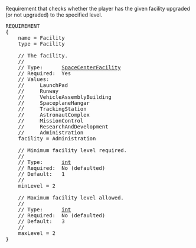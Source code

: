 Requirement that checks whether the player has the given facility upgraded (or not upgraded) to the specified level.

<pre>
REQUIREMENT
{
    name = Facility
    type = Facility

    // The facility.
    //
    // Type:      <a href="Enumeration-Type">SpaceCenterFacility</a>
    // Required:  Yes
    // Values:
    //     LaunchPad
    //     Runway
    //     VehicleAssemblyBuilding
    //     SpaceplaneHangar
    //     TrackingStation
    //     AstronautComplex
    //     MissionControl
    //     ResearchAndDevelopment
    //     Administration
    facility = Administration

    // Minimum facility level required.
    //
    // Type:      <a href="Numeric-Type">int</a>
    // Required:  No (defaulted)
    // Default:   1
    //
    minLevel = 2

    // Maximum facility level allowed.
    //
    // Type:      <a href="Numeric-Type">int</a>
    // Required:  No (defaulted)
    // Default:   3
    //
    maxLevel = 2
}
</pre>
